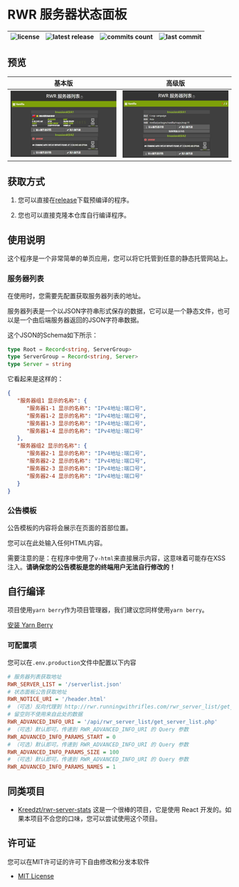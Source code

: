 # RWR 服务器状态面板

![license](https://badgen.net/github/license/frg2089/rwr-serv-stats)|![latest release](https://badgen.net/github/release/frg2089/rwr-serv-stats)|![commits count](https://badgen.net/github/commits/frg2089/rwr-serv-stats)|![last commit](https://badgen.net/github/last-commit/frg2089/rwr-serv-stats)
|-|-|-|-|

## 预览

|基本版|高级版|
|:-:|:-:|
|![basic](.github/preview/basic.jpeg)|![advance](.github/preview/advance.jpeg)|

## 获取方式

1. 您可以直接在[release](https://github.com/frg2089/rwr-serv-stats/releases/latest)下载预编译的程序。

2. 您也可以直接克隆本仓库自行编译程序。

## 使用说明
这个程序是一个非常简单的单页应用，您可以将它托管到任意的静态托管网站上。


### 服务器列表
在使用时，您需要先配置获取服务器列表的地址。

服务器列表是一个以JSON字符串形式保存的数据，它可以是一个静态文件，也可以是一个由后端服务器返回的JSON字符串数据。

这个JSON的Schema如下所示：

```typescript
type Root = Record<string, ServerGroup>
type ServerGroup = Record<string, Server>
type Server = string
```

它看起来是这样的：

```json
{
   "服务器组1 显示的名称": {
      "服务器1-1 显示的名称": "IPv4地址:端口号",
      "服务器1-2 显示的名称": "IPv4地址:端口号",
      "服务器1-3 显示的名称": "IPv4地址:端口号",
      "服务器1-4 显示的名称": "IPv4地址:端口号"
   },
   "服务器组2 显示的名称": {
      "服务器2-1 显示的名称": "IPv4地址:端口号",
      "服务器2-2 显示的名称": "IPv4地址:端口号",
      "服务器2-3 显示的名称": "IPv4地址:端口号",
      "服务器2-4 显示的名称": "IPv4地址:端口号"
   }
}
```

### 公告模板

公告模板的内容将会展示在页面的首部位置。

您可以在此处输入任何HTML内容。

需要注意的是：在程序中使用了`v-html`来直接展示内容，这意味着可能存在XSS注入。**请确保您的公告模板是您的终端用户无法自行修改的！**

## 自行编译

项目使用`yarn berry`作为项目管理器，我们建议您同样使用`yarn berry`。

[安装 Yarn Berry](https://yarnpkg.org/getting-started/install)

### 可配置项
您可以在`.env.production`文件中配置以下内容
```ini
# 服务器列表获取地址
RWR_SERVER_LIST = '/serverlist.json'
# 状态面板公告获取地址
RWR_NOTICE_URI = '/header.html'
# （可选）反向代理到 http://rwr.runningwithrifles.com/rwr_server_list/get_server_list.php 的地址
# 留空则不使用来自此处的数据
RWR_ADVANCED_INFO_URI = '/api/rwr_server_list/get_server_list.php'
# （可选）默认即可。传递到 RWR_ADVANCED_INFO_URI 的 Query 参数
RWR_ADVANCED_INFO_PARAMS_START = 0
# （可选）默认即可。传递到 RWR_ADVANCED_INFO_URI 的 Query 参数
RWR_ADVANCED_INFO_PARAMS_SIZE = 100
# （可选）默认即可。传递到 RWR_ADVANCED_INFO_URI 的 Query 参数
RWR_ADVANCED_INFO_PARAMS_NAMES = 1
```

## 同类项目

- [Kreedzt/rwr-server-stats](https://github.com/Kreedzt/rwr-server-stats)
  这是一个很棒的项目，它是使用 React 开发的。如果本项目不合您的口味，您可以尝试使用这个项目。

## 许可证

您可以在MIT许可证的许可下自由修改和分发本软件

- [MIT License](https://frg2089.mit-license.org)

